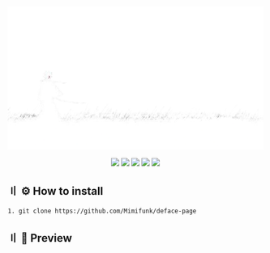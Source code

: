 <p align="center">
  <img src="assets/new.png">
</p>

<p align="center">
    <img src="https://img.shields.io/badge/License-MIT-important">
    <img src="https://img.shields.io/badge/Language-JavaScript-yellow">
    <img src="https://img.shields.io/badge/Language-CSS-blue">
    <img src="https://img.shields.io/badge/Language-HTML-orange">
  </a>
  <a href="https://github.com/Mimifunk/deface-page">
    <img src="https://visitor-badge.laobi.icu/badge?page_id=Mimifunk.deface-page" /></a>
  </a> 

## 〢 :gear: How to install 
```bash
1. git clone https://github.com/Mimifunk/deface-page
```
## 〢 :bat: Preview
